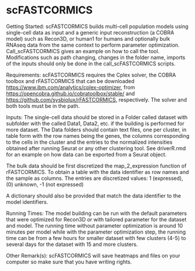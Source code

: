 # scFASTCORMICS

Getting Started:
scFASTCORMICS builds multi-cell population models using single-cell data as input and a generic input reconstruction (a COBRA model) such as Recon3D, or human1 for humans and optionally bulk RNAseq data from the same context to perform parameter optimization. 
Call_scFASTCORMICS gives an example on how to call the tool. Modifications such as path changing, changes in the folder name, imports of the inputs should only be done in the call_scFASTCORMICS scripts. 

Requirements:
scFASTCORMICS requires the Cplex solver, the COBRA toolbox and rFASTCORMICS that can be downloaded https://www.ibm.com/analytics/cplex-optimizer, from https://opencobra.github.io/cobratoolbox/stable/ and  https://github.com/sysbiolux/rFASTCORMICS, respectively. The solver and both tools must be in the path. 

Inputs:
The single-cell data should be stored in a Folder called dataset with subfolder with the called Data1, Data2, etc. if the building is performed for more dataset. 
The Data folders should contain text files, one per cluster, in table form with the row names being the genes, the columns corresponding to the cells in the cluster and the entries to the normalized intensities obtained after running Seurat or any other clustering tool. See driverR.rmd for an example on how data can be exported from a Seurat object.

The bulk data should be first discretized the map_2_expression function of rFASTCORMICS. To obtain a table with the data identifier as row names and the sample as columns. The entries are discretized values: 1 (expressed), (0) unknown, -1 (not expressed) 

A dictionary should also be provided that match the data identifier to the model identifiers. 

Running Times:
The model building can be run with the default parameters that were optimized for Recon3D or with tailored parameter for the dataset and model. The running time without parameter optimization is around 10 minutes per model while with the parameter optimization step, the running time can be from a few hours for smaller dataset with few clusters (4-5) to several days for the dataset with 15 and more clusters.

Other Remark(s):
scFASTCORMICS will save heatmaps and files on your computer so make sure that you have writing rights.


